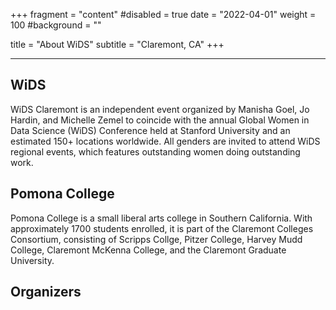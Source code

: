 +++
fragment = "content"
#disabled = true
date = "2022-04-01"
weight = 100
#background = ""

title = "About WiDS"
subtitle = "Claremont, CA"
+++


---

## WiDS

WiDS Claremont is an independent event organized by Manisha Goel, Jo Hardin, and Michelle Zemel to coincide with the annual Global Women in Data Science (WiDS) Conference held at Stanford University and an estimated 150+ locations worldwide. All genders are invited to attend WiDS regional events, which features outstanding women doing outstanding work.



## Pomona College

Pomona College is a small liberal arts college in Southern California. With approximately 1700 students enrolled, it is part of the Claremont Colleges Consortium, consisting of Scripps Collge, Pitzer College, Harvey Mudd College, Claremont McKenna College, and the Claremont Graduate University.   




## Organizers

